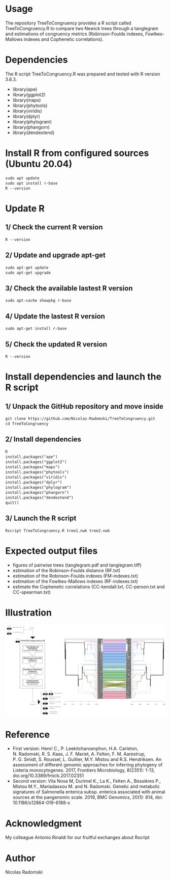 # Usage
The repository TreeToCongruency provides a R script called TreeToCongruency.R to compare two Newick trees through a tanglegram and estimations of congruency metrics (Robinson-Foulds indexes, Fowlkes-Mallows indexes and Cophenetic correlations).
# Dependencies
The R script TreeToCongruency.R was prepared and tested with R version 3.6.3.
- library(ape)
- library(ggplot2)
- library(maps)
- library(phytools)
- library(viridis)
- library(dplyr)
- library(phylogram)
- library(phangorn)
- library(dendextend)
# Install R from configured sources (Ubuntu 20.04)
```
sudo apt update
sudo apt install r-base
R --version
```
# Update R
## 1/ Check the current R version
```
R --version
```
## 2/ Update and upgrade apt-get
```
sudo apt-get update
sudo apt-get upgrade
```
## 3/ Check the available lastest R version
```
sudo apt-cache showpkg r-base
```
## 4/ Update the lastest R version
```
sudo apt-get install r-base
```
## 5/ Check the updated R version
```
R --version
```
# Install dependencies and launch the R script
## 1/ Unpack the GitHub repository and move inside
```
git clone https://github.com/Nicolas-Radomski/TreeToCongruency.git
cd TreeToCongruency
```
## 2/ Install dependencies
```
R
install.packages("ape")
install.packages("ggplot2")
install.packages("maps")
install.packages("phytools")
install.packages("viridis")
install.packages("dplyr")
install.packages("phylogram")
install.packages("phangorn")
install.packages("dendextend")
quit()
```
## 3/ Launch the R script
```
Rscript TreeToCongruency.R tree1.nwk tree2.nwk
```
# Expected output files
- figures of pairwise trees (tanglegram.pdf and tanglegram.tiff)
- estimation of the Robinson-Foulds distance (RF.txt)
- estimation of the Robinson-Foulds indexes (FM-indexes.txt)
- estimation of the Fowlkes-Mallows indexes (RF-indexes.txt)
- estimate the Cophenetic correlations (CC-kendall.txt, CC-person.txt and CC-spearman.txt)
# Illustration
![PCA figure](https://github.com/Nicolas-Radomski/TreeToCongruency/blob/main/illustration.png)
# Reference
- First version: Henri C., P. Leekitcharoenphon, H.A. Carleton, N. Radomski, R. S. Kaas, J. F. Mariet, A. Felten, F. M. Aarestrup, P. G. Smidt, S. Roussel, L. Guillier, M.Y. Mistou and R.S. Hendriksen. An assessment of different genomic approaches for inferring phylogeny of Listeria monocytogenes. 2017, Frontiers Microbiology, 8(2351): 1-13, doi.org/10.3389/fmicb.2017.02351
- Second version: Vila Nova M, Durimel K., La K., Felten A., Bessières P., Mistou M.Y., Mariadassou M. and N. Radomski. Genetic and metabolic signatures of Salmonella enterica subsp. enterica associated with animal sources at the pangenomic scale. 2019, BMC Genomics, 20(1): 814, doi: 10.1186/s12864-019-6188-x
# Acknowledgment
My colleague Antonio Rinaldi for our fruitful exchanges about Rscript
# Author
Nicolas Radomski
